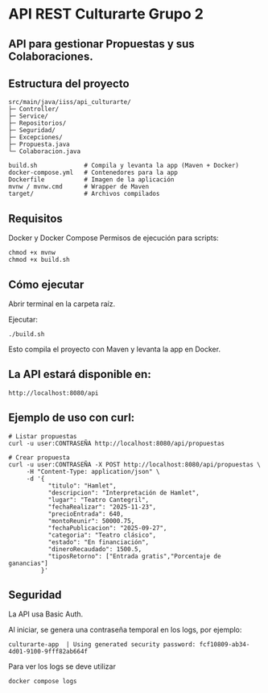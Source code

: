 # API REST Culturarte Grupo 2

## API para gestionar Propuestas y sus Colaboraciones.


## Estructura del proyecto
```
src/main/java/iiss/api_culturarte/
├─ Controller/       
├─ Service/          
├─ Repositorios/     
├─ Seguridad/        
├─ Excepciones/      
├─ Propuesta.java    
└─ Colaboracion.java 

build.sh             # Compila y levanta la app (Maven + Docker)
docker-compose.yml   # Contenedores para la app
Dockerfile           # Imagen de la aplicación
mvnw / mvnw.cmd      # Wrapper de Maven
target/              # Archivos compilados
```


## Requisitos

Docker y Docker Compose
Permisos de ejecución para scripts:
```
chmod +x mvnw
chmod +x build.sh
```

## Cómo ejecutar

Abrir terminal en la carpeta raíz.

Ejecutar:
```
./build.sh
```
Esto compila el proyecto con Maven y levanta la app en Docker.

## La API estará disponible en:
```
http://localhost:8080/api
```
## Ejemplo de uso con curl:
```
# Listar propuestas
curl -u user:CONTRASEÑA http://localhost:8080/api/propuestas

# Crear propuesta
curl -u user:CONTRASEÑA -X POST http://localhost:8080/api/propuestas \
     -H "Content-Type: application/json" \
     -d '{
           "titulo": "Hamlet",
           "descripcion": "Interpretación de Hamlet",
           "lugar": "Teatro Cantegril",
           "fechaRealizar": "2025-11-23",
           "precioEntrada": 640,
           "montoReunir": 50000.75,
           "fechaPublicacion": "2025-09-27",
           "categoria": "Teatro clásico",
           "estado": "En financiación",
           "dineroRecaudado": 1500.5,
           "tiposRetorno": ["Entrada gratis","Porcentaje de ganancias"]
         }'
```

## Seguridad
La API usa Basic Auth.

Al iniciar, se genera una contraseña temporal en los logs, por ejemplo:
```
culturarte-app  | Using generated security password: fcf10809-ab34-4d01-9100-9fff82ab664f
```
Para ver los logs se deve utilizar
```
docker compose logs
```

